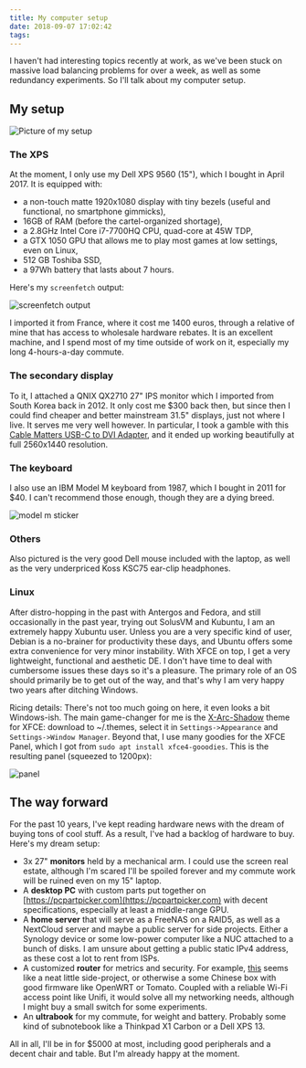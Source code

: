 ```yaml
---
title: My computer setup
date: 2018-09-07 17:02:42
tags:
---
```


I haven't had interesting topics recently at work, as we've been stuck on massive load balancing problems for over a week, as well as some redundancy experiments. So I'll talk about my computer setup.

## My setup

![Picture of my setup](/images/480-computer-setup/battlestation.jpg)

### The XPS

At the moment, I only use my Dell XPS 9560 (15"), which I bought in April 2017. It is equipped with:

- a non-touch matte 1920x1080 display with tiny bezels (useful and functional, no smartphone gimmicks),
- 16GB of RAM (before the cartel-organized shortage),
- a 2.8GHz Intel Core i7-7700HQ CPU, quad-core at 45W TDP,
- a GTX 1050 GPU that allows me to play most games at low settings, even on Linux,
- 512 GB Toshiba SSD,
- a 97Wh battery that lasts about 7 hours.

Here's my `screenfetch` output:

![screenfetch output](/images/480-computer-setup/screenfetch.png)

I imported it from France, where it cost me 1400 euros, through a relative of mine that has access to wholesale hardware rebates. It is an excellent machine, and I spend most of my time outside of work on it, especially my long 4-hours-a-day commute.

### The secondary display

To it, I attached a QNIX QX2710 27" IPS monitor which I imported from South Korea back in 2012. It only cost me $300 back then, but since then I could find cheaper and better mainstream 31.5" displays, just not where I live. It serves me very well however. In particular, I took a gamble with this [Cable Matters USB-C to DVI Adapter](https://www.amazon.com/gp/product/B012B58JRM), and it ended up working beautifully at full 2560x1440 resolution.

### The keyboard

I also use an IBM Model M keyboard from 1987, which I bought in 2011 for $40. I can't recommend those enough, though they are a dying breed.

![model m sticker](/images/480-computer-setup/modelmsticker.jpg)

### Others

Also pictured is the very good Dell mouse included with the laptop, as well as the very underpriced Koss KSC75 ear-clip headphones.

### Linux

After distro-hopping in the past with Antergos and Fedora, and still occasionally in the past year, trying out SolusVM and Kubuntu, I am an extremely happy Xubuntu user. Unless you are a very specific kind of user, Debian is a no-brainer for productivity these days, and Ubuntu offers some extra convenience for very minor instability. With XFCE on top, I get a very lightweight, functional and aesthetic DE. I don't have time to deal with cumbersome issues these days so it's a pleasure. The primary role of an OS should primarily be to get out of the way, and that's why I am very happy two years after ditching Windows.

Ricing details: There's not too much going on here, it even looks a bit Windows-ish. The main game-changer for me is the [X-Arc-Shadow](https://www.xfce-look.org/p/1167049/) theme for XFCE: download to ~/.themes, select it in `Settings->Appearance` and `Settings->Window Manager`. Beyond that, I use many goodies for the XFCE Panel, which I got from `sudo apt install xfce4-gooodies`. This is the resulting panel (squeezed to 1200px):

![panel](/images/480-computer-setup/panel.png)

## The way forward

For the past 10 years, I've kept reading hardware news with the dream of buying tons of cool stuff. As a result, I've had a backlog of hardware to buy. Here's my dream setup:

- 3x 27" **monitors** held by a mechanical arm. I could use the screen real estate, although I'm scared I'll be spoiled forever and my commute work will be ruined even on my 15" laptop.
- A **desktop PC** with custom parts put together on [https://pcpartpicker.com](https://pcpartpicker.com) with decent specifications, especially at least a middle-range GPU.
- A **home server** that will serve as a FreeNAS on a RAID5, as well as a NextCloud server and maybe a public server for side projects. Either a Synology device or some low-power computer like a NUC attached to a bunch of disks. I am unsure about getting a public static IPv4 address, as these cost a lot to rent from ISPs.
- A customized **router** for metrics and security. For example, [this](https://www.reddit.com/r/linux/comments/8b0s4z/building_a_custom_router_with_arch_linux_arm_on_a/) seems like a neat little side-project, or otherwise a some Chinese box with good firmware like OpenWRT or Tomato. Coupled with a reliable Wi-Fi access point like Unifi, it would solve all my networking needs, although I might buy a small switch for some experiments.
- An **ultrabook** for my commute, for weight and battery. Probably some kind of subnotebook like a Thinkpad X1 Carbon or a Dell XPS 13.

All in all, I'll be in for $5000 at most, including good peripherals and a decent chair and table. But I'm already happy at the moment.